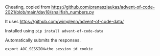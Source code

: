 Cheating, copied from https://github.com/pranasziaukas/advent-of-code-2021/blob/main/day18/snailfish_numbers.py

It uses https://github.com/wimglenn/advent-of-code-data/

Installed using `pip install advent-of-code-data`

Automatically submits the responses.

```
export AOC_SESSION=the session id cookie
```
